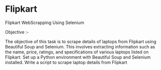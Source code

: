 # Flipkart
Flipkart WebScrapping Using Selenium

Objective :- 

The objective of this task is to scrape details of laptops from Flipkart using Beautiful Soup and Selenium. This involves extracting information such as the name, price, ratings, and specifications of various laptops listed on Flipkart.
Set up a Python environment with Beautiful Soup and Selenium installed. Write a script to scrape laptop details from Flipkart
